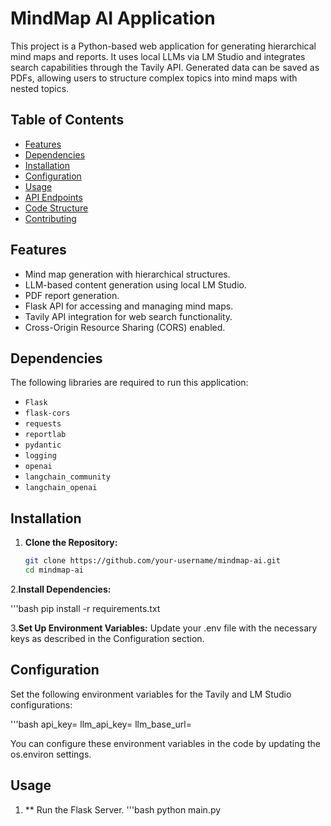 # MindMap AI Application

This project is a Python-based web application for generating hierarchical mind maps and reports. It uses local LLMs via LM Studio and integrates search capabilities through the Tavily API. Generated data can be saved as PDFs, allowing users to structure complex topics into mind maps with nested topics.

## Table of Contents

- [Features](#features)
- [Dependencies](#dependencies)
- [Installation](#installation)
- [Configuration](#configuration)
- [Usage](#usage)
- [API Endpoints](#api-endpoints)
- [Code Structure](#code-structure)
- [Contributing](#contributing)

## Features

- Mind map generation with hierarchical structures.
- LLM-based content generation using local LM Studio.
- PDF report generation.
- Flask API for accessing and managing mind maps.
- Tavily API integration for web search functionality.
- Cross-Origin Resource Sharing (CORS) enabled.

## Dependencies

The following libraries are required to run this application:

- `Flask`
- `flask-cors`
- `requests`
- `reportlab`
- `pydantic`
- `logging`
- `openai`
- `langchain_community`
- `langchain_openai`

## Installation

1. **Clone the Repository:**
   ```bash
   git clone https://github.com/your-username/mindmap-ai.git
   cd mindmap-ai

2.**Install Dependencies:**

  '''bash
  pip install -r requirements.txt
  
3.**Set Up Environment Variables:** Update your .env file with the necessary keys as described in the Configuration section.

## Configuration

Set the following environment variables for the Tavily and LM Studio configurations:

 '''bash
 api_key=<Your Tavily API Key>
 llm_api_key=<Your LM Studio API Key>
 llm_base_url=<Your LM Studio Base URL>

You can configure these environment variables in the code by updating the os.environ settings.

## Usage

1. **  Run the Flask Server.
   '''bash
   python main.py



